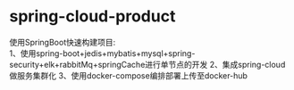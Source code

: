 # spring-cloud-product
使用SpringBoot快速构建项目:  
1、使用spring-boot+jedis+mybatis+mysql+spring-security+elk+rabbitMq+springCache进行单节点的开发
2、集成spring-cloud做服务集群化
3、使用docker-compose编排部署上传至docker-hub